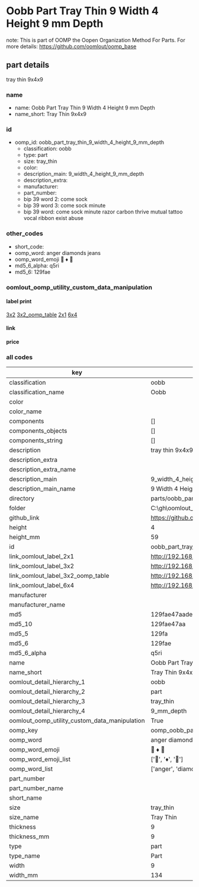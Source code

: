 # Oobb Part Tray Thin 9 Width 4 Height 9 mm Depth  

note: This is part of OOMP the Oopen Organization Method For Parts. For more details: https://github.com/oomlout/oomp_base

##  part details
  



tray thin 9x4x9



### name
* name: Oobb Part Tray Thin 9 Width 4 Height 9 mm Depth
* name_short: Tray Thin 9x4x9 
### id
* oomp_id: oobb_part_tray_thin_9_width_4_height_9_mm_depth
  * classification: oobb
  * type: part
  * size: tray_thin
  * color: 
  * description_main: 9_width_4_height_9_mm_depth
  * description_extra: 
  * manufacturer: 
  * part_number: 
  * bip 39 word 2: come sock
  * bip 39 word 3: come sock minute
  * bip 39 word: come sock minute razor carbon thrive mutual tattoo vocal ribbon exist abuse

### other_codes
* short_code: 
* oomp_word: anger diamonds jeans
* oomp_word_emoji :anger: :diamonds: :jeans:
* md5_6_alpha: q5ri
* md5_6: 129fae






### oomlout_oomp_utility_custom_data_manipulation
#### label print
[3x2](http://192.168.1.245:1112/?label=oomp%20q5ri)
[3x2_oomp_table](http://192.168.1.108:1112/?label=oomp%20q5ri)
[2x1](http://192.168.1.242:1112/?label=oomp%20q5ri)
[6x4](http://192.168.1.55:1112/?label=oomp%20q5ri)    

#### link

                              

#### price







### all codes 
| key | value |  
| --- | --- |  
| classification | oobb |  
| classification_name | Oobb |  
| color |  |  
| color_name |  |  
| components | [] |  
| components_objects | [] |  
| components_string | [] |  
| description | tray thin 9x4x9 |  
| description_extra |  |  
| description_extra_name |  |  
| description_main | 9_width_4_height_9_mm_depth |  
| description_main_name | 9 Width 4 Height 9 mm Depth |  
| directory | parts/oobb_part_tray_thin_9_width_4_height_9_mm_depth |  
| folder | C:\gh\oomlout_oobb_version_4_generated_parts\things\oobb_part_tray_thin_9_width_4_height_9_mm_depth |  
| github_link | https://github.com/oomlout/oomlout_oomp_part_src/tree/main/parts/oobb_part_tray_thin_9_width_4_height_9_mm_depth |  
| height | 4 |  
| height_mm | 59 |  
| id | oobb_part_tray_thin_9_width_4_height_9_mm_depth |  
| link_oomlout_label_2x1 | http://192.168.1.242:1112/?label=oomp%20q5ri |  
| link_oomlout_label_3x2 | http://192.168.1.245:1112/?label=oomp%20q5ri |  
| link_oomlout_label_3x2_oomp_table | http://192.168.1.108:1112/?label=oomp%20q5ri |  
| link_oomlout_label_6x4 | http://192.168.1.55:1112/?label=oomp%20q5ri |  
| manufacturer |  |  
| manufacturer_name |  |  
| md5 | 129fae47aade524784913b2b1ab38170 |  
| md5_10 | 129fae47aa |  
| md5_5 | 129fa |  
| md5_6 | 129fae |  
| md5_6_alpha | q5ri |  
| name | Oobb Part Tray Thin 9 Width 4 Height 9 mm Depth |  
| name_short | Tray Thin 9x4x9  |  
| oomlout_detail_hierarchy_1 | oobb |  
| oomlout_detail_hierarchy_2 | part |  
| oomlout_detail_hierarchy_3 | tray_thin |  
| oomlout_detail_hierarchy_4 | 9_mm_depth |  
| oomlout_oomp_utility_custom_data_manipulation | True |  
| oomp_key | oomp_oobb_part_tray_thin_9_width_4_height_9_mm_depth |  
| oomp_word | anger diamonds jeans |  
| oomp_word_emoji | :anger: :diamonds: :jeans: |  
| oomp_word_emoji_list | [':anger:', ':diamonds:', ':jeans:'] |  
| oomp_word_list | ['anger', 'diamonds', 'jeans'] |  
| part_number |  |  
| part_number_name |  |  
| short_name |  |  
| size | tray_thin |  
| size_name | Tray Thin |  
| thickness | 9 |  
| thickness_mm | 9 |  
| type | part |  
| type_name | Part |  
| width | 9 |  
| width_mm | 134 |  
